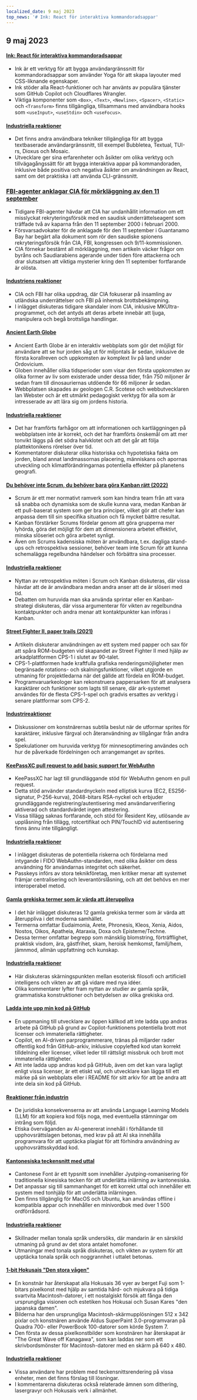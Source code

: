 ```yaml
---
localized_date: 9 maj 2023
top_news: '# Ink: React för interaktiva kommandoradsappar'
---
```




## 9 maj 2023

#### [Ink: React för interaktiva kommandoradsappar](https://github.com/vadimdemedes/ink)

- Ink är ett verktyg för att bygga användargränssnitt för kommandoradsappar som använder Yoga för att skapa layouter med CSS-liknande egenskaper.
- Ink stöder alla React-funktioner och har använts av populära tjänster som GitHub Copilot och Cloudflares Wrangler.
- Viktiga komponenter som `<Box>`, `<Text>`, `<Newline>`, `<Spacer>`, `<Static>` och `<Transform>` finns tillgängliga, tillsammans med användbara hooks som `<useInput>`, `<useStdin>` och `<useFocus>`.

#### [Industriella reaktioner](http://news.ycombinator.com/item?id=35863837)

- Det finns andra användbara tekniker tillgängliga för att bygga textbaserade användargränssnitt, till exempel Bubbletea, Textual, TUI-rs, Dioxus och Mosaic.
- Utvecklare ger sina erfarenheter och åsikter om olika verktyg och tillvägagångssätt för att bygga interaktiva appar på kommandoraden, inklusive både positiva och negativa åsikter om användningen av React, samt om det praktiska i att använda CLI-gränssnitt.

### [FBI-agenter anklagar CIA för mörkläggning av den 11 september](https://www.spytalk.co/p/exclusive-fbi-agents-accuse-cia-of)

- Tidigare FBI-agenter hävdar att CIA har undanhållit information om ett misslyckat rekryteringsförsök med en saudisk underrättelseagent som träffade två av kaparna från den 11 september 2000 i februari 2000.
- Försvarsadvokater för de anklagade för den 11 september i Guantanamo Bay har begärt alla dokument som rör den saudiske spionens rekryteringsförsök från CIA, FBI, kongressen och 9/11-kommissionen.
- CIA förnekar bestämt all mörkläggning, men artikeln väcker frågor om byråns och Saudiarabiens agerande under tiden före attackerna och drar slutsatsen att viktiga mysterier kring den 11 september fortfarande är olösta.

#### [Industriens reaktioner](http://news.ycombinator.com/item?id=35862656)

- CIA och FBI har olika uppdrag, där CIA fokuserar på insamling av utländska underrättelser och FBI på inhemsk brottsbekämpning.
- I inlägget diskuteras tidigare skandaler inom CIA, inklusive MKUltra-programmet, och det antyds att deras arbete innebär att ljuga, manipulera och begå brottsliga handlingar.

#### [Ancient Earth Globe](https://dinosaurpictures.org/ancient-earth/#470)

- Ancient Earth Globe är en interaktiv webbplats som gör det möjligt för användare att se hur jorden såg ut för miljontals år sedan, inklusive de första korallreven och uppkomsten av komplext liv på land under Ordovicium.
- Globen innehåller olika tidsperioder som visar den första uppkomsten av olika former av liv som existerade under dessa tider, från 750 miljoner år sedan fram till dinosauriernas utdöende för 66 miljoner år sedan.
- Webbplatsen skapades av geologen C.R. Scotese och webbutvecklaren Ian Webster och är ett utmärkt pedagogiskt verktyg för alla som är intresserade av att lära sig om jordens historia.

#### [Industriella reaktioner](http://news.ycombinator.com/item?id=35856820)

- Det har framförts farhågor om att informationen och kartläggningen på webbplatsen inte är korrekt, och det har framförts önskemål om att mer tonvikt läggs på det södra halvklotet och att det går att följa plattektonikens rörelser över tid.
- Kommentatorer diskuterar olika historiska och hypotetiska fakta om jorden, bland annat landmassornas placering, människans och apornas utveckling och klimatförändringarnas potentiella effekter på planetens geografi.

#### [Du behöver inte Scrum, du behöver bara göra Kanban rätt (2022)](https://lucasfcosta.com/2022/10/02/scrum-versus-kanban.html)

- Scrum är ett mer normativt ramverk som kan hindra team från att vara så snabba och dynamiska som de skulle kunna vara, medan Kanban är ett pull-baserat system som ger bra principer, vilket gör att chefer kan anpassa dem till sin specifika situation och få mycket bättre resultat.
- Kanban förstärker Scrums fördelar genom att göra grupperna mer lyhörda, göra det möjligt för dem att dimensionera arbetet effektivt, minska slöseriet och göra arbetet synligt.
- Även om Scrums kadensiska möten är användbara, t.ex. dagliga stand-ups och retrospektiva sessioner, behöver team inte Scrum för att kunna schemalägga regelbundna händelser och förbättra sina processer.

#### [Industriella reaktioner](http://news.ycombinator.com/item?id=35857463)

- Nyttan av retrospektiva möten i Scrum och Kanban diskuteras, där vissa hävdar att de är användbara medan andra anser att de är slöseri med tid.
- Debatten om huruvida man ska använda sprintar eller en Kanban-strategi diskuteras, där vissa argumenterar för vikten av regelbundna kontaktpunkter och andra menar att kontaktpunkter kan införas i Kanban.

#### [Street Fighter II, paper trails (2021)](https://fabiensanglard.net/sf2_sheets/index.html)

- Artikeln diskuterar användningen av ett system med papper och sax för att spåra ROM-budgeten vid skapandet av Street Fighter II med hjälp av arkadplattformen CPS-1 i slutet av 90-talet.
- CPS-1-plattformen hade kraftfulla grafiska renderingsmöjligheter men begränsade rotations- och skalningsfunktioner, vilket utgjorde en utmaning för projektledarna när det gällde att fördela en ROM-budget.
- Programvaruarkeologer kan rekonstruera pappersarken för att analysera karaktärer och funktioner som lagts till senare, där ark-systemet användes för de flesta CPS-1-spel och gradvis ersattes av verktyg i senare plattformar som CPS-2.

#### [Industrireaktioner](http://news.ycombinator.com/item?id=35859338)

- Diskussioner om konstnärernas subtila beslut när de utformar sprites för karaktärer, inklusive färgval och återanvändning av tillgångar från andra spel.
- Spekulationer om huruvida verktyg för minnesoptimering användes och hur de påverkade fördelningen och arrangemanget av sprites.

#### [KeePassXC pull request to add basic support for WebAuthn](https://github.com/keepassxreboot/keepassxc/pull/8825)

- KeePassXC har lagt till grundläggande stöd för WebAuthn genom en pull request.
- Detta stöd använder standardnyckeln med elliptisk kurva (EC2, ES256-signatur, P-256-kurva), 2048-bitars RSA-nyckel och erbjuder grundläggande registrering/autentisering med användarverifiering aktiverad och standardvärdet ingen attestering.
- Vissa tillägg saknas fortfarande, och stöd för Resident Key, utlösande av upplåsning från tillägg, rotcertifikat och PIN/TouchID vid autentisering finns ännu inte tillgängligt.

#### [Industriella reaktioner](http://news.ycombinator.com/item?id=35859877)

- I inlägget diskuteras de potentiella riskerna och fördelarna med intygande i FIDO WebAuthn-standarden, med olika åsikter om dess användning för användarnas integritet och säkerhet.
- Passkeys införs av stora teknikföretag, men kritiker menar att systemet främjar centralisering och leverantörslåsning, och att det behövs en mer interoperabel metod.

#### [Gamla grekiska termer som är värda att återuppliva](https://classicalwisdom.substack.com/p/12-ancient-greek-terms-that-should)

- I det här inlägget diskuteras 12 gamla grekiska termer som är värda att återuppliva i det moderna samhället.
- Termerna omfattar Eudaimonia, Arete, Phronesis, Kleos, Xenia, Aidos, Nostos, Oikos, Apatheia, Ataraxia, Doxa och Episteme/Techne.
- Dessa termer omfattar begrepp som mänsklig blomstring, förträfflighet, praktisk visdom, ära, gästfrihet, skam, heroisk hemkomst, familj/hem, jämnmod, allmän uppfattning och kunskap.

#### [Industriella reaktioner](http://news.ycombinator.com/item?id=35867935)

- Här diskuteras skärningspunkten mellan esoterisk filosofi och artificiell intelligens och vikten av att gå vidare med nya idéer.
- Olika kommentarer lyfter fram nyttan av studier av gamla språk, grammatiska konstruktioner och betydelsen av olika grekiska ord.

#### [Ladda inte upp min kod på GitHub](https://nogithub.codeberg.page/)

- En uppmaning till utvecklare av öppen källkod att inte ladda upp andras arbete på GitHub på grund av Copilot-funktionens potentiella brott mot licenser och immateriella rättigheter.
- Copilot, en AI-driven parprogrammerare, tränas på miljarder rader offentlig kod från GitHub-arkiv, inklusive copylefted kod utan korrekt tilldelning eller licenser, vilket leder till rättsligt missbruk och brott mot immateriella rättigheter.
- Att inte ladda upp andras kod på GitHub, även om det kan vara lagligt enligt vissa licenser, är ett etiskt val, och utvecklare kan lägga till ett märke på sin webbplats eller i README för sitt arkiv för att be andra att inte dela sin kod på GitHub.

#### [Reaktioner från industrin](http://news.ycombinator.com/item?id=35859142)

- De juridiska konsekvenserna av att använda Language Learning Models (LLM) för att kopiera kod följs noga, med eventuella stämningar om intrång som följd.
- Etiska överväganden av AI-genererat innehåll i förhållande till upphovsrättslagen betonas, med krav på att AI ska innehålla programvara för att upptäcka plagiat för att förhindra användning av upphovsrättsskyddad kod.

#### [Kantonesiska teckensnitt med uttal](https://visual-fonts.com/)

- Cantonese Font är ett typsnitt som innehåller Jyutping-romanisering för traditionella kinesiska tecken för att underlätta inlärning av kantonesiska.
- Det anpassar sig till sammanhanget för ett korrekt uttal och innehåller ett system med tonhjälp för att underlätta inlärningen.
- Den finns tillgänglig för MacOS och Ubuntu, kan användas offline i kompatibla appar och innehåller en minivordbok med över 1 500 ordförrådsord.

#### [Industriella reaktioner](http://news.ycombinator.com/item?id=35867275)

- Skillnader mellan tonala språk undersöks, där mandarin är en särskild utmaning på grund av det stora antalet homofoner.
- Utmaningar med tonala språk diskuteras, och vikten av system för att upptäcka tonala språk och noggrannhet i uttalet betonas.

#### [1-bit Hokusais "Den stora vågen"](https://www.hypertalking.com/2023/05/08/1-bit-pixel-art-of-hokusais-the-great-wave-off-kanagawa/)

- En konstnär har återskapat alla Hokusais 36 vyer av berget Fuji som 1-bitars pixelkonst med hjälp av samtida hård- och mjukvara på tidiga svartvita Macintosh-datorer, i ett nostalgiskt försök att fånga den ursprungliga visionen och estetiken hos Hokusai och Susan Kares "den japanska damen".
- Bilderna har den ursprungliga Macintosh-skärmupplösningen 512 x 342 pixlar och konstnären använde Aldus SuperPaint 3.0-programvaran på Quadra 700- eller PowerBook 100-datorer som körde System 7.
- Den första av dessa pixelkonstbilder som konstnären har återskapat är "The Great Wave off Kanagawa", som kan laddas ner som ett skrivbordsmönster för Macintosh-datorer med en skärm på 640 x 480.

#### [Industriella reaktioner](http://news.ycombinator.com/item?id=35866283)

- Vissa användare har problem med teckensnittsrendering på vissa enheter, men det finns förslag till lösningar.
- I kommentarerna diskuteras också relaterade ämnen som dithering, lasergravyr och Hokusais verk i allmänhet.


